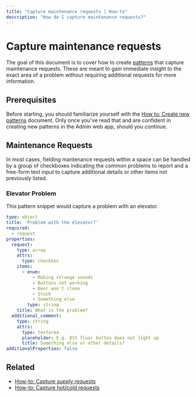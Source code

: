 ```yaml
---
title: "Capture maintenance requests | How-to"
description: "How do I capture maintenance requests?"
---
```


# Capture maintenance requests

The goal of this document is to cover how to create [patterns](/topic/patterns/) that capture maintenance requests. These are meant to gain immediate insight to the exact area of a problem without requiring additional requests for more information.

## Prerequisites

Before starting, you should familiarize yourself with the [How to: Create new patterns](/how-to/create-new-patterns/) document. Only once you've read that and are confident in creating new patterns in the Admin web app, should you continue.

## Maintenance Requests

In most cases, fielding mantenance requests within a space can be handled by a group of checkboxes indicating the common problems to report and a free-form text input to capture additional details or other items not previously listed.

### Elevator Problem

This pattern snippet would capture a problem with an elevator.

```yaml
type: object
title: 'Problem with the elevator?'
required:
  - request
properties:
  request:
    type: array
    attrs:
      type: checkbox
    items:
      - enum:
          - Making strange sounds
          - Buttons not working
          - Door won't close
          - Stuck
          - Something else
        type: string
    title: What is the problem?
  additional_comment:
    type: string
    attrs:
      type: textarea
      placeholder: E.g. 8th floor button does not light up
      title: Something else or other details?
additionalProperties: false
```

## Related

* [How-to: Capture supply requests](/how-to/capture-supply-requests/)
* [How-to: Capture hot/cold requests](/how-to/capture-hot-cold-requests/)
